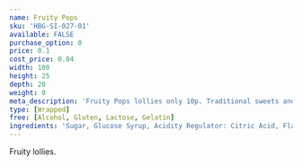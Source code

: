 ```yaml
---
name: Fruity Pops
sku: 'HBG-SI-027-01'
available: FALSE
purchase_option: 0
price: 0.1
cost_price: 0.04
width: 100
height: 25
depth: 20
weight: 0
meta_description: 'Fruity Pops lollies only 10p. Traditional sweets and more at Humbugs Confectionery Store. Specialists in satisfying your sweet tooth!'
type: [Wrapped]
free: [Alcohol, Gluten, Lactose, Gelatin]
ingredients: 'Sugar, Glucose Syrup, Acidity Regulator: Citric Acid, Flavourings; Colours: Anthocyanin, Curcumin, Paprika '
---
```

Fruity lollies.